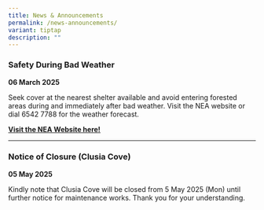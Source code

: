 ```yaml
---
title: News & Announcements
permalink: /news-announcements/
variant: tiptap
description: ""
---
```

<h3><strong>Safety During Bad Weather</strong></h3>
<p><strong>06 March 2025</strong>
</p>
<p>Seek cover at the nearest shelter available and avoid entering forested
areas during and immediately after bad weather. Visit the NEA website or
dial 6542 7788 for the weather forecast.</p>
<p><strong><a href="https://www.weather.gov.sg/home/" class="link" rel="noopener nofollow" target="_blank"><u>Visit the NEA Website here!</u></a></strong>
</p>
<hr>
<h3><strong>Notice of Closure (Clusia Cove)</strong></h3>
<p><strong>05 May 2025</strong>
</p>
<p>Kindly note that Clusia Cove will be closed from 5 May 2025 (Mon) until
further notice for maintenance works. Thank you for your understanding.</p>